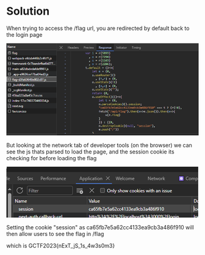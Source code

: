 # Solution


When trying to access the /flag url, you are redirected by default back to the login page


![1696958270493](image/writeup/1696958270493.png)

But looking at the network tab of developer tools (on the browser) we can see the js thats parsed to load the page, and the session cookie its checking for before loading the flag


![1696958362793](image/writeup/1696958362793.png)

Setting the cookie "session" as ca65fb7e5a62cc4133ea9cb3a486f910 will then allow users to see the flag in /flag

which is GCTF2023{nExT_jS_1s_4w3s0m3}
